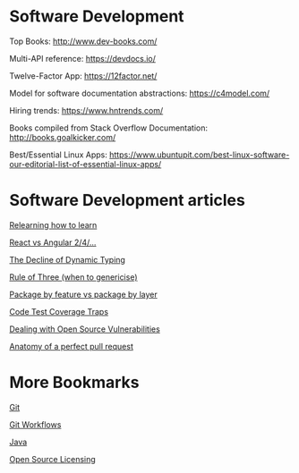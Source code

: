 # Software Development
Top Books: http://www.dev-books.com/

Multi-API reference: https://devdocs.io/

Twelve-Factor App: https://12factor.net/

Model for software documentation abstractions: https://c4model.com/

Hiring trends: https://www.hntrends.com/

Books compiled from Stack Overflow Documentation: http://books.goalkicker.com/

Best/Essential Linux Apps: https://www.ubuntupit.com/best-linux-software-our-editorial-list-of-essential-linux-apps/

# Software Development articles
[Relearning how to learn](https://www.infoq.com/articles/relearning-learn)

[React vs Angular 2/4/...](https://medium.com/@chriscordle/why-angular-2-4-is-too-little-too-late-ea86d7fa0bae)

[The Decline of Dynamic Typing](http://www.javamagazine.mozaicreader.com/JanFeb2018/Default/5/0?token=B6J6D7QC44R7T19H)

[Rule of Three (when to genericise)](http://blog.scottlogic.com/2018/02/19/generic-platforms-the-rule-of-three.html)

[Package by feature vs package by layer](https://lkrnac.net/blog/2018/02/package-by-layer-obsolete/)

[Code Test Coverage Traps](https://sdtimes.com/test/two-big-traps-code-test-coverage/)

[Dealing with Open Source Vulnerabilities](https://www.infoq.com/articles/vulnerability-open-source)

[Anatomy of a perfect pull request](https://opensource.com/article/18/6/anatomy-perfect-pull-request)

# More Bookmarks
[Git](git/bookmarks-git.md)

[Git Workflows](git/bookmarks-git-workflows.md)

[Java](java/bookmarks.md)

[Open Source Licensing](misc/licensing.md)
